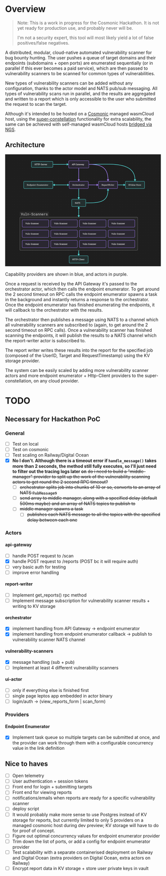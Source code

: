 # Overview
> Note: This is a work in progress for the Cosmonic Hackathon. It is not yet ready for production use, and probably never will be.
> 
> I'm not a security expert, this tool will most likely yield a lot of false positives/false negatives.

A distributed, modular, cloud-native automated vulnerability scanner for bug bounty hunting. The user pushes a queue of
target domains and their endpoints (subdomains + open ports) are enumerated sequentially (or in parallel if this ever 
becomes a paid service), which are then passed to vulnerability scanners to be scanned for common types of vulnerabilities. 

New types of vulnerability scanners can be added without any configuration, thanks to the actor model and 
NATS pub/sub messaging. All types of vulnerability scans run in parallel, and the results are aggregated and written to a
report which is only accessible to the user who submitted the request to scan the target.

Although it's intended to be hosted on a [Cosmonic](https://cosmonic.com/) managed wasmCloud host, 
using the [super-constellation](https://cosmonic.com/docs/user_guide/superconstellations) functionality for
extra scalability, the same can be achieved with self-managed wasmCloud hosts 
[bridged via NGS](https://wasmcloud.com/docs/reference/lattice/ngs/). 

## Architecture
![img.png](img.png)

Capability providers are shown in blue, and actors in purple. 

Once a request is received by the API Gateway it's passed to the orchestrator actor, which then calls the endpoint 
enumerator. To get around the 2 second timeout on RPC calls the endpoint enumerator spawns a task in the background and 
instantly returns a response to the orchestrator. Once the endpoint enumerator has finished enumerating the endpoints, it
will callback to the orchestrator with the results. 

The orchestrator then publishes a message using NATS to a channel which all vulnerability scanners are subscribed to
(again, to get around the 2 second timeout on RPC calls). Once a vulnerability scanner has finished scanning the
endpoints, it will publish the results to a NATS channel which the report-writer actor is subscribed to. 

The report writer writes these results into the report for the specified job (composed of the UserID, Target and 
RequestTimestamp) using the KV storage provider.

The system can be easily scaled by adding more vulnerability scanner actors and more endpoint enumerator + Http-Client 
providers to the super-constellation, on any cloud provider.  

# TODO
## Necessary for Hackathon PoC
### General
- [ ] Test on local
- [ ] Test on cosmonic
- [ ] Test scaling on Railway/Digital Ocean
- [x] **No I don't. Although there is a timeout error if `handle_message()` takes more 
      than 2 seconds, the method still fully executes, so I'll just need to filter out the tracing logs later on**
      ~~do i need to build a "middle-manager" provider to split up the work of the vulnerability scanning actors to get
      round the 2 second RPC timeout?~~ 
  - [ ] ~~orchestrator splits job into chunks of 10 or so, converts to an array of NATS `PubMessage`s~~
  - [ ] ~~send array to middle manager, along with a specified delay (default 500ms maybe) and an array of NATS topics to publish to~~
  - [ ] ~~middle manager spawns a task~~
    - [ ] ~~publishes each NATS message to all the topics with the specified delay between each one~~

### Actors
#### api-gateway
- [ ] handle POST request to /scan
- [x] handle POST request to /reports (POST bc it will require auth)
- [ ] very basic auth for testing
- [ ] improve error handling
#### report-writer
- [ ] Implement get_reports() rpc method
- [ ] Implement message subscription for vulnerability scanner results + writing to KV storage
#### orchestrator
- [x] implement handling from API Gateway -> endpoint enumerator
- [x] implement handling from endpoint enumerator callback -> publish to vulnerability scanner NATS channel
#### vulnerability-scanners
- [x] message handling (sub + pub)
- [ ] Implement at least 4 different vulnerability scanners
#### ui-actor
- [ ] only if everything else is finished first
- [ ] single page leptos app embedded in actor binary
- [ ] login/auth -> (view_reports_form | scan_form)

### Providers
#### Endpoint Enumerator
- [x] Implement task queue so multiple targets can be submitted at once, and the provider can work through them with a 
      configurable concurrency value in the link definition

## Nice to haves
- [ ] Open telemetry
- [ ] User authentication + session tokens
- [ ] Front end for login + submitting targets
- [ ] Front end for viewing reports 
- [ ] notifications/emails when reports are ready for a specific vulnerability scanner
- [ ] deploy script
- [ ] It would probably make more sense to use Postgres instead of KV storage for reports, but currently limited
      to only 5 providers on a managed cosmonic host during dev preview; KV storage will have to do for proof of concept.
- [ ] Figure out optimal concurrency values for endpoint enumerator provider
- [ ] Trim down the list of ports, or add a config for endpoint enumerator provider
- [ ] Test scalability with a separate containerised deployment on Railway and Digital Ocean 
      (extra providers on Digital Ocean, extra actors on Railway)
- [ ] Encrypt report data in KV storage + store user private keys in vault
